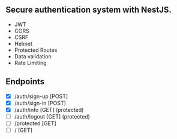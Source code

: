 ## Secure authentication system with NestJS.

- JWT
- CORS
- CSRF
- Helmet
- Protected Routes
- Data validation
- Rate Limiting


## Endpoints

- [x] /auth/sign-up [POST] 
- [x] /auth/sign-in [POST] 
- [x] /auth/info [GET] (protected)
- [ ] /auth/logout [GET] (protected)
- [ ] /protected [GET]
- [ ] / [GET]